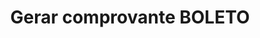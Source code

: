 ---
title: Gerar comprovante BOLETO
api:
  file: readme-hml-corebank.json
  operationId: get_v1-payment-bankslip-idpayment-receipt
hidden: false
---